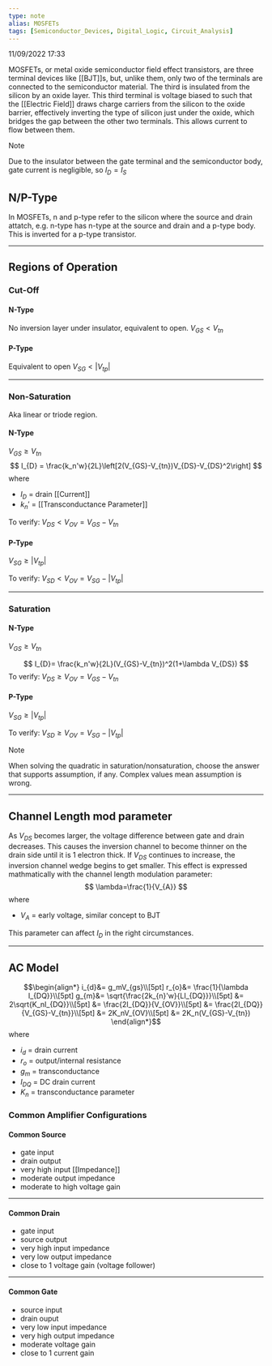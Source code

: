 ```yaml
---
type: note
alias: MOSFETs
tags: [Semiconductor_Devices, Digital_Logic, Circuit_Analysis]
---
```

11/09/2022 17:33

  

MOSFETs, or metal oxide semiconductor field effect transistors, are three terminal devices like [[BJT]]s, but, unlike them, only two of the terminals are connected to the semiconductor material. The third is insulated from the silicon by an oxide layer. This third terminal is voltage biased to such that the [[Electric Field]] draws charge carriers from the silicon to the oxide barrier, effectively inverting the type of silicon just under the oxide, which bridges the gap between the other two terminals. This allows current to flow between them.

>[!note]
>Due to the insulator between the gate terminal and the semiconductor body, gate current is negligible, so $I_D=I_S$ 

## N/P-Type
In MOSFETs, n and p-type refer to the silicon where the source and drain attatch, e.g. n-type has n-type at the source and drain and a p-type body. This is inverted for a p-type transistor.

---

## Regions of Operation

### Cut-Off

#### N-Type
No inversion layer under insulator, equivalent to open. $V_{GS}<V_{tn}$  

#### P-Type
Equivalent to open $V_{SG}<|V_{tp}|$

---

### Non-Saturation
Aka linear or triode region.
#### N-Type
$V_{GS}\ge V_{tn}$ 
$$
I_{D} = \frac{k_n'w}{2L}\left[2(V_{GS}-V_{tn})V_{DS}-V_{DS}^2\right]
$$
where
- $I_D$ = drain [[Current]]
- $k_n'$ = [[Transconductance Parameter]]

To verify: $V_{DS}<V_{OV}=V_{GS}-V_{tn}$

#### P-Type
$V_{SG}\ge |V_{tp}|$

To verify: $V_{SD}<V_{OV}=V_{SG}-|V_{tp}|$

---

### Saturation

#### N-Type
$V_{GS}\ge V_{tn}$

$$
I_{D}= \frac{k_n'w}{2L}(V_{GS}-V_{tn})^2(1+\lambda V_{DS})
$$
To verify: $V_{DS}\ge V_{OV}=V_{GS}-V_{tn}$ 

#### P-Type
$V_{SG}\ge |V_{tp}|$

To verify: $V_{SD}\ge V_{OV}=V_{SG}-|V_{tp}|$

>[!note]
>When solving the quadratic in saturation/nonsaturation, choose the answer that supports assumption, if any. Complex values mean assumption is wrong.

---

## Channel Length mod parameter
As $V_{DS}$ becomes larger, the voltage difference between gate and drain decreases. This causes the inversion channel to become thinner on the drain side until it is 1 electron thick. If $V_{DS}$ continues to increase, the inversion channel wedge begins to get smaller. This effect is expressed mathmatically with the channel length modulation parameter:
$$
\lambda=\frac{1}{V_{A}}
$$
where
- $V_A$ = early voltage, similar concept to BJT

This parameter can affect $I_D$ in the right circumstances. 

---

## AC Model

$$\begin{align*}
i_{d}&= g_mV_{gs}\\[5pt]
r_{o}&= \frac{1}{\lambda I_{DQ}}\\[5pt]
g_{m}&= \sqrt{\frac{2k_{n}'w}{LI_{DQ}}}\\[5pt]
&= 2\sqrt{K_nI_{DQ}}\\[5pt]
&= \frac{2I_{DQ}}{V_{OV}}\\[5pt]
&= \frac{2I_{DQ}}{V_{GS}-V_{tn}}\\[5pt]
&= 2K_nV_{OV}\\[5pt]
&= 2K_n(V_{GS}-V_{tn})
\end{align*}$$
where
- $i_d$ = drain current
- $r_o$ = output/internal resistance
- $g_m$ = transconductance
- $I_{DQ}$ = DC drain current
- $K_n$ = transconductance parameter

### Common Amplifier Configurations

#### Common Source
- gate input
- drain output
- very high input [[Impedance]]
- moderate output impedance
- moderate to high voltage gain

---

#### Common Drain
- gate input
- source output
- very high input impedance
- very low output impedance
- close to 1 voltage gain (voltage follower)

---

#### Common Gate
- source input
- drain ouput
- very low input impedance
- very high output impedance
- moderate voltage gain
- close to 1 current gain